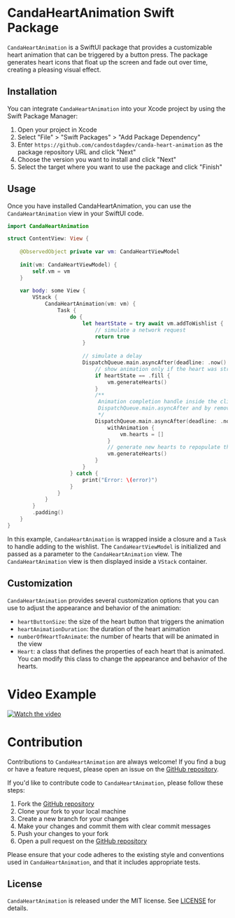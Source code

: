 # CandaHeartAnimation Swift Package

`CandaHeartAnimation` is a SwiftUI package that provides a customizable heart animation that can be triggered by a button press. The package generates heart icons that float up the screen and fade out over time, creating a pleasing visual effect.

## Installation

You can integrate `CandaHeartAnimation` into your Xcode project by using the Swift Package Manager:

1. Open your project in Xcode
2. Select "File" > "Swift Packages" > "Add Package Dependency"
3. Enter `https://github.com/candostdagdev/canda-heart-animation` as the package repository URL and click "Next"
4. Choose the version you want to install and click "Next"
5. Select the target where you want to use the package and click "Finish"

## Usage

Once you have installed CandaHeartAnimation, you can use the `CandaHeartAnimation` view in your SwiftUI code.

```swift
import CandaHeartAnimation

struct ContentView: View {
	
	@ObservedObject private var vm: CandaHeartViewModel
	
	init(vm: CandaHeartViewModel) {
		self.vm = vm
	}
	
	var body: some View {
		VStack {
			CandaHeartAnimation(vm: vm) {
				Task {
					do {
						let heartState = try await vm.addToWishlist {
							// simulate a network request
							return true
						}
						
						// simulate a delay
						DispatchQueue.main.asyncAfter(deadline: .now() + 1) {
							// show animation only if the heart was stroke
							if heartState == .fill {
								vm.generateHearts()
							}
							/**
							 Animation completion handle inside the client using the
							 DispatchQueue.main.asyncAfter and by removing the hearts
							 */
							DispatchQueue.main.asyncAfter(deadline: .now() + vm.heartAnimationDuration + 0.1) {
								withAnimation {
									vm.hearts = []
								}
								// generate new hearts to repopulate the array
								vm.generateHearts()
							}
						}
					} catch {
						print("Error: \(error)")
					}
				}
			}
		}
		.padding()
	}
}
```

In this example, `CandaHeartAnimation` is wrapped inside a closure and a `Task` to handle adding to the wishlist. The `CandaHeartViewModel` is initialized and passed as a parameter to the `CandaHeartAnimation` view. The `CandaHeartAnimation` view is then displayed inside a `VStack` container. 

## Customization

`CandaHeartAnimation` provides several customization options that you can use to adjust the appearance and behavior of the animation:

- `heartButtonSize`: the size of the heart button that triggers the animation
- `heartAnimationDuration`: the duration of the heart animation
- `numberOfHeartToAnimate`: the number of hearts that will be animated in the view
- `Heart`: a class that defines the properties of each heart that is animated. You can modify this class to change the appearance and behavior of the hearts.

# Video Example
[![Watch the video](https://raw.githubusercontent.com/valdal14/Memorize/main/CandaAnimation.png)](https://youtu.be/DBBa_Bnsa4U)

# Contribution

Contributions to `CandaHeartAnimation` are always welcome! If you find a bug or have a feature request, please open an issue on the [GitHub repository](https://github.com/valdal14/CandaHeartAnimation/issues).

If you'd like to contribute code to `CandaHeartAnimation`, please follow these steps:

1. Fork the [GitHub repository](https://github.com/valdal14/CandaHeartAnimation)
2. Clone your fork to your local machine
3. Create a new branch for your changes
4. Make your changes and commit them with clear commit messages
5. Push your changes to your fork
6. Open a pull request on the [GitHub repository](https://github.com/valdal14/CandaHeartAnimation)

Please ensure that your code adheres to the existing style and conventions used in `CandaHeartAnimation`, and that it includes appropriate tests.

## License

`CandaHeartAnimation` is released under the MIT license. See [LICENSE](https://github.com/valdal14/CandaHeartAnimation/blob/main/LICENSE) for details.
